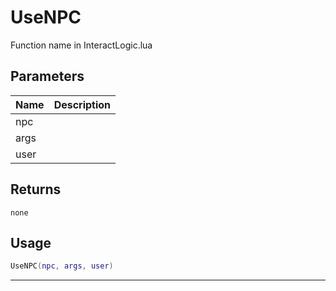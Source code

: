# UseNPC

Function name in InteractLogic.lua

## Parameters

| Name | Description |
| ---- | ----------- |
| npc  |             |
| args |             |
| user |             |

## Returns

`none`

## Usage

```lua
UseNPC(npc, args, user)
```

---
